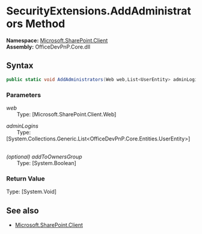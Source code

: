# SecurityExtensions.AddAdministrators Method  
**Namespace:** [Microsoft.SharePoint.Client](Microsoft.SharePoint.Client.md)  
**Assembly:** OfficeDevPnP.Core.dll  
## Syntax
```C#
public static void AddAdministrators(Web web,List<UserEntity> adminLogins,Boolean addToOwnersGroup)
```
### Parameters
*web*  
&emsp;&emsp;Type: [Microsoft.SharePoint.Client.Web] 
&emsp;&emsp;  
  
*adminLogins*  
&emsp;&emsp;Type: [System.Collections.Generic.List<OfficeDevPnP.Core.Entities.UserEntity>] 
&emsp;&emsp;  
  
*(optional) addToOwnersGroup*  
&emsp;&emsp;Type: [System.Boolean] 
&emsp;&emsp;  
  
### Return Value
Type: [System.Void]  

## See also
- [Microsoft.SharePoint.Client](Microsoft.SharePoint.Client.md)
